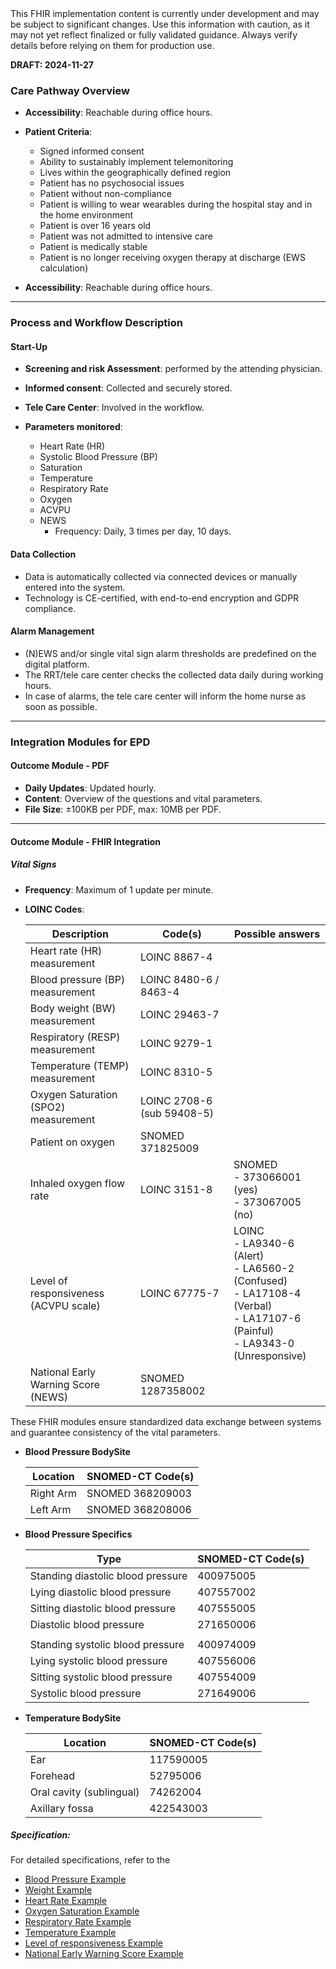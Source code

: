 <div class="stu-note">
This FHIR implementation content is currently under development and may be subject to significant changes. Use this information with caution, as it may not yet reflect finalized or fully validated guidance. Always verify details before relying on them for production use.
</div>

**DRAFT: 2024-11-27**

### Care Pathway Overview

- **Accessibility**: Reachable during office hours.
- **Patient Criteria**:

  - Signed informed consent
  - Ability to sustainably implement telemonitoring
  - Lives within the geographically defined region
  - Patient has no psychosocial issues
  - Patient without non-compliance
  - Patient is willing to wear wearables during the hospital stay and in the home environment
  - Patient is over 16 years old
  - Patient was not admitted to intensive care
  - Patient is medically stable
  - Patient is no longer receiving oxygen therapy at discharge (EWS calculation)

- **Accessibility**: Reachable during office hours.

---

### Process and Workflow Description

#### Start-Up

- **Screening and risk Assessment**: performed by the attending physician.
- **Informed consent**: Collected and securely stored.
- **Tele Care Center**: Involved in the workflow.
- **Parameters monitored**:

  - Heart Rate (HR)
  - Systolic Blood Pressure (BP)
  - Saturation
  - Temperature
  - Respiratory Rate
  - Oxygen
  - ACVPU
  - NEWS
    - Frequency: Daily, 3 times per day, 10 days.

#### Data Collection

- Data is automatically collected via connected devices or manually entered into the system.
- Technology is CE-certified, with end-to-end encryption and GDPR compliance.

#### Alarm Management

- (N)EWS and/or single vital sign alarm thresholds are predefined on the digital platform.
- The RRT/tele care center checks the collected data daily during working hours.
- In case of alarms, the tele care center will inform the home nurse as soon as possible.

---

### Integration Modules for EPD

#### Outcome Module - PDF

- **Daily Updates**: Updated hourly.
- **Content**: Overview of the questions and vital parameters.
- **File Size**: ±100KB per PDF, max: 10MB per PDF.

---

#### Outcome Module - FHIR Integration

##### Vital Signs

- **Frequency**: Maximum of 1 update per minute.
- **LOINC Codes**:
  <div class="table-md"></div>

  | Description                          | Code(s)                    | Possible answers |
  | ------------------------------------ | -------------------------- | ---------------- |
  | Heart rate (HR) measurement          | LOINC 8867-4               |                  |
  | Blood pressure (BP) measurement      | LOINC 8480-6 / 8463-4      |                  |
  | Body weight (BW) measurement         | LOINC 29463-7              |                  |
  | Respiratory (RESP) measurement       | LOINC 9279-1               |                  |
  | Temperature (TEMP) measurement       | LOINC 8310-5               |                  |
  | Oxygen Saturation (SPO2) measurement | LOINC 2708-6 (sub 59408-5) |                  |
  | Patient on oxygen                    | SNOMED 371825009           |                  |
  | Inhaled oxygen flow rate             | LOINC 3151-8               | SNOMED <br> - 373066001 (yes) <br> - 373067005 (no) |    
  | Level of responsiveness (ACVPU scale) | LOINC 67775-7             | LOINC <br> - LA9340-6 (Alert) <br> - LA6560-2 (Confused) <br> - LA17108-4 (Verbal) <br> - LA17107-6 (Painful) <br> - LA9343-0 (Unresponsive) |
  | National Early Warning Score (NEWS)  | SNOMED 1287358002          |                  |

These FHIR modules ensure standardized data exchange between systems and guarantee consistency of the vital parameters.

- **Blood Pressure BodySite**
  <div class="table-md"></div>

  | Location  | SNOMED-CT Code(s) |
  | --------- | ----------------- |
  | Right Arm | SNOMED 368209003  |
  | Left Arm  | SNOMED 368208006  |

- **Blood Pressure Specifics**
  <div class="table-md"></div>

  | Type                              | SNOMED-CT Code(s) |
  | --------------------------------- | ----------------- |
  | Standing diastolic blood pressure | 400975005         |
  | Lying diastolic blood pressure    | 407557002         |
  | Sitting diastolic blood pressure  | 407555005         |
  | Diastolic blood pressure          | 271650006         |
  |                                   |                   |
  | Standing systolic blood pressure  | 400974009         |
  | Lying systolic blood pressure     | 407556006         |
  | Sitting systolic blood pressure   | 407554009         |
  | Systolic blood pressure           | 271649006         |

- **Temperature BodySite**
    <div class="table-md"></div>

  | Location                 | SNOMED-CT Code(s) |
  | ------------------------ | ----------------- |
  | Ear                      | 117590005         |
  | Forehead                 | 52795006          |
  | Oral cavity (sublingual) | 74262004          |
  | Axillary fossa           | 422543003         |

##### Specification:

For detailed specifications, refer to the

- [Blood Pressure Example](./Observation-BloodPressureExample.html)
- [Weight Example](./Observation-BodyWeightExample.html)
- [Heart Rate Example](./Observation-HeartRateExample.html)
- [Oxygen Saturation Example](./Observation-OxygenSaturationExample.html)
- [Respiratory Rate Example](./Observation-RespiratoryRateExample.html)
- [Temperature Example](./Observation-BodyTemperatureExample.html)
- [Level of responsiveness Example](./Observation-LevelOfResponsivenessExample.html)
- [National Early Warning Score Example](./Observation-NationalEarlyWarningScoreExample.html)
